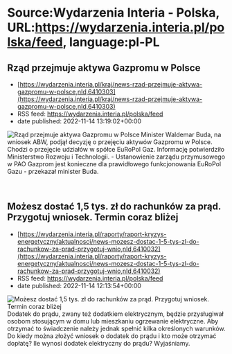 # Source:Wydarzenia Interia - Polska, URL:https://wydarzenia.interia.pl/polska/feed, language:pl-PL

## Rząd przejmuje aktywa Gazpromu w Polsce
 - [https://wydarzenia.interia.pl/kraj/news-rzad-przejmuje-aktywa-gazpromu-w-polsce,nId,6410303](https://wydarzenia.interia.pl/kraj/news-rzad-przejmuje-aktywa-gazpromu-w-polsce,nId,6410303)
 - RSS feed: https://wydarzenia.interia.pl/polska/feed
 - date published: 2022-11-14 13:19:02+00:00

<p><a href="https://wydarzenia.interia.pl/kraj/news-rzad-przejmuje-aktywa-gazpromu-w-polsce,nId,6410303"><img align="left" alt="Rząd przejmuje aktywa Gazpromu w Polsce" src="https://i.iplsc.com/rzad-przejmuje-aktywa-gazpromu-w-polsce/000GC6MM7EFV69QX-C321.jpg" /></a>Minister Waldemar Buda, na wniosek ABW, podjął decyzję o przejęciu aktywów Gazpromu w Polsce. Chodzi o przejęcie udziałów w spółce EuRoPol Gaz. Informację potwierdziło Ministerstwo Rozwoju i Technologii. - Ustanowienie zarządu przymusowego w PAO Gazprom jest konieczne dla prawidłowego funkcjonowania EuRoPol Gazu - przekazał minister Buda.
</p><br clear="all" />

## Możesz dostać 1,5 tys. zł do rachunków za prąd. Przygotuj wniosek. Termin coraz bliżej
 - [https://wydarzenia.interia.pl/raporty/raport-kryzys-energetyczny/aktualnosci/news-mozesz-dostac-1-5-tys-zl-do-rachunkow-za-prad-przygotuj-wnio,nId,6410032](https://wydarzenia.interia.pl/raporty/raport-kryzys-energetyczny/aktualnosci/news-mozesz-dostac-1-5-tys-zl-do-rachunkow-za-prad-przygotuj-wnio,nId,6410032)
 - RSS feed: https://wydarzenia.interia.pl/polska/feed
 - date published: 2022-11-14 12:13:54+00:00

<p><a href="https://wydarzenia.interia.pl/raporty/raport-kryzys-energetyczny/aktualnosci/news-mozesz-dostac-1-5-tys-zl-do-rachunkow-za-prad-przygotuj-wnio,nId,6410032"><img align="left" alt="Możesz dostać 1,5 tys. zł do rachunków za prąd. Przygotuj wniosek. Termin coraz bliżej" src="https://i.iplsc.com/mozesz-dostac-1-5-tys-zl-do-rachunkow-za-prad-przygotuj-wnio/000DBA3K0KVS9Y1A-C321.jpg" /></a>Dodatek do prądu, zwany też dodatkiem elektrycznym, będzie przysługiwał osobom stosującym w domu lub mieszkaniu ogrzewanie elektryczne. Aby otrzymać to świadczenie należy jednak spełnić kilka określonych warunków. Do kiedy można złożyć wniosek o dodatek do prądu i kto może otrzymać dopłatę? Ile wynosi dodatek elektryczny do prądu? Wyjaśniamy.</p><br clear="all" />

